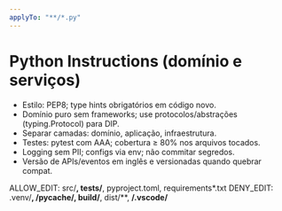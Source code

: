 ```yaml
---
applyTo: "**/*.py"
---
```


# Python Instructions (domínio e serviços)

- Estilo: PEP8; type hints obrigatórios em código novo.
- Domínio puro sem frameworks; use protocolos/abstrações (typing.Protocol) para DIP.
- Separar camadas: domínio, aplicação, infraestrutura.
- Testes: pytest com AAA; cobertura ≥ 80% nos arquivos tocados.
- Logging sem PII; configs via env; não commitar segredos.
- Versão de APIs/eventos em inglês e versionadas quando quebrar compat.

ALLOW_EDIT: src/**, tests/**, pyproject.toml, requirements*.txt
DENY_EDIT: .venv/**, **/__pycache__/**, build/**, dist/**, **/.vscode/**
